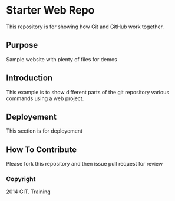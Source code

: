 # Starter Web Repo

This repository is for showing how Git and GitHub work together.

## Purpose

Sample website with plenty of files for demos

## Introduction

This example is to show different parts of the git repository various commands using a web project.

## Deployement

This section is for deployement

## How To Contribute
Please fork this repository and then issue pull request for review

### Copyright
2014 GIT. Training